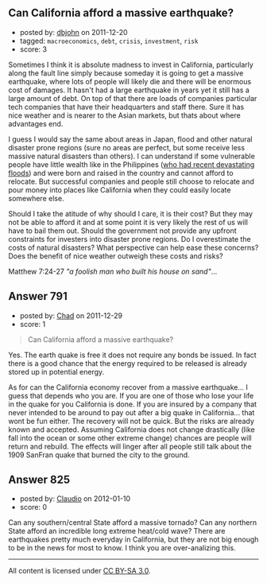 ## Can California afford a massive earthquake?

- posted by: [dbjohn](https://stackexchange.com/users/-1/506-dbjohn) on 2011-12-20
- tagged: `macroeconomics`, `debt`, `crisis`, `investment`, `risk`
- score: 3

Sometimes I think it is absolute madness to invest in California, particularly along the fault line simply because someday it is going to get a massive earthquake, where lots of people will likely die and there will be enormous cost of damages. It hasn't had a large earthquake in years yet it still has a large amount of debt. On top of that there are loads of companies particular tech companies that have their headquarters and staff there. Sure it has nice weather and is nearer to the Asian markets, but thats about where advantages end.  

I guess I would say the same about areas in Japan, flood and other natural disaster prone regions (sure no areas are perfect, but some receive less massive natural disasters than others). I can understand if some vulnerable people have little wealth like in the Philippines ([who had recent devastating floods][1]) and were born and raised in the country and cannot afford to relocate. But successful companies and people still choose to relocate and pour money into places like California when they could easily locate somewhere else.  

Should I take the atitude of why should I care, it is their cost? But they may not be able to afford it and at some point it is very likely the rest of us will have to bail them out. Should the government not provide any upfront constraints for investers into disaster prone regions. Do I overestimate the costs of natural disasters? What perspective can help ease these concerns? Does the benefit of nice weather outweigh these costs and risks?  
  
Matthew 7:24-27 *"a foolish man who built his house on sand"*...


  [1]: http://www.youtube.com/watch?v=svpc6MuqN3I


## Answer 791

- posted by: [Chad](https://stackexchange.com/users/-1/133-chad) on 2011-12-29
- score: 1

> Can California afford a massive earthquake?

Yes.  The earth quake is free it does not require any bonds be issued.  In fact there is a good chance that the energy required to be released is already stored up in potential energy.


As for can the California economy recover from a massive earthquake... I guess that depends who you are.  If you are one of those who lose your life in the quake for you California is done.  If you are insured by a company that never intended to be around to pay out after a big quake in California... that wont be fun either.  The recovery will not be quick.  But the risks are already known and accepted.  Assuming California does not change drastically (like fall into the ocean or some other extreme change)  chances are people will return and rebuild.  The effects will linger after all people still talk about the 1909 SanFran quake that burned the city to the ground.


## Answer 825

- posted by: [Claudio](https://stackexchange.com/users/-1/571-claudio) on 2012-01-10
- score: 0

Can any southern/central State afford a massive tornado? Can any northern State afford an incredible long extreme heat/cold wave? There are earthquakes pretty much everyday in California, but they are not big enough to be in the news for most to know. I think you are over-analizing this. 



---

All content is licensed under [CC BY-SA 3.0](https://creativecommons.org/licenses/by-sa/3.0/).

